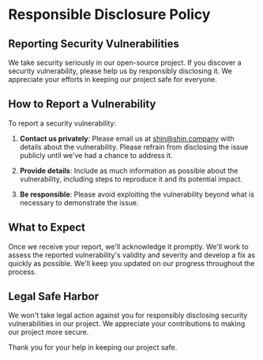 # Responsible Disclosure Policy

## Reporting Security Vulnerabilities

We take security seriously in our open-source project. If you discover a security vulnerability, please help us by responsibly disclosing it. We appreciate your efforts in keeping our project safe for everyone.

## How to Report a Vulnerability

To report a security vulnerability:

1. **Contact us privately**: Please email us at [shin@shin.company](mailto:shin@shin.company) with details about the vulnerability. Please refrain from disclosing the issue publicly until we've had a chance to address it.

2. **Provide details**: Include as much information as possible about the vulnerability, including steps to reproduce it and its potential impact.

3. **Be responsible**: Please avoid exploiting the vulnerability beyond what is necessary to demonstrate the issue.

## What to Expect

Once we receive your report, we'll acknowledge it promptly. We'll work to assess the reported vulnerability's validity and severity and develop a fix as quickly as possible. We'll keep you updated on our progress throughout the process.

## Legal Safe Harbor

We won't take legal action against you for responsibly disclosing security vulnerabilities in our project. We appreciate your contributions to making our project more secure.

Thank you for your help in keeping our project safe.
